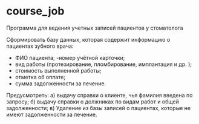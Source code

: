 # course_job
Программа для ведения учетных записей пациентов у стоматолога

Сформировать базу данных, которая содержит информацию о пациентах зубного врача:
-	ФИО пациента;
-номер учётной карточки;
-	вид работы (протезирование, пломбирование, имплантация и др. );
-	стоимость выполненной работы;
-	отметка об оплате;
-	сумма задолженности за лечение.

Предусмотреть:
а) выдачу справки о клиенте, чья фамилия введена по запросу; 
б) выдачу справки о должниках по видам работ и общей задолженности;
в) Удаление из базы записей о пациентах, которые не имеют задолженности за лечение.
